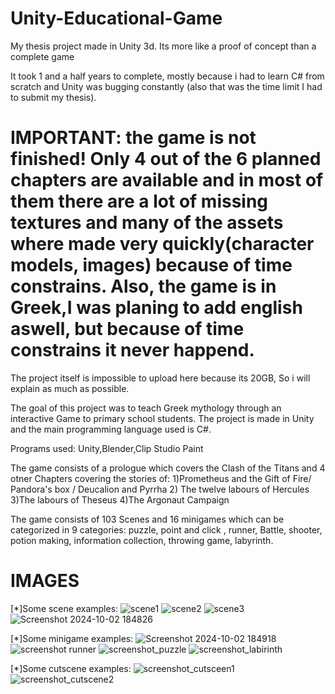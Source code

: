 # Unity-Educational-Game
My thesis project made in Unity 3d. Its more like a proof of concept than a complete game

It took 1 and a half years to complete, mostly because i had to learn C# from scratch and Unity was bugging constantly (also that was the time limit I had to submit my thesis).

IMPORTANT: the game is not finished! Only 4 out of the 6 planned chapters are available and in most of them there are a lot of missing textures and many of the assets where made very quickly(character models, images) because of time constrains.
Also, the game is in Greek,I was planing to add english aswell, but because of time constrains it never happend.
================================================================================================================================================================================

The project itself is impossible to upload here because its 20GB, So i will explain as much as possible.

The goal of this project was to teach Greek mythology through an interactive Game to primary school students. The project is made in Unity and the main programming language used is C#.

Programs used: Unity,Blender,Clip Studio Paint

The game consists of a prologue which covers the Clash of the Titans and 4 otner Chapters covering the stories of:
1)Prometheus and the Gift of Fire/ Pandora's box / Deucalion and Pyrrha
2) The twelve labours of Hercules
3)The labours of Theseus 
4)The Argonaut Campaign

The game consists of 103 Scenes and 16 minigames which can be categorized in 9 categories: puzzle, point and click , runner, Battle, shooter, potion making, information collection, throwing game, labyrinth.

IMAGES
================================================================================================
[*]Some scene examples:
![scene1](https://github.com/user-attachments/assets/02a521dc-bd54-4798-8066-314c2a9c107e)
![scene2](https://github.com/user-attachments/assets/f243fd45-10e0-46f7-9a99-df4b067751e3)
![scene3](https://github.com/user-attachments/assets/54f71b26-713a-4e1e-88b7-7a0a6367a3c9)
![Screenshot 2024-10-02 184826](https://github.com/user-attachments/assets/ae852dd9-8a4f-423e-a53a-156b64e4d86b)

[*]Some minigame examples:
![Screenshot 2024-10-02 184918](https://github.com/user-attachments/assets/9669c14c-bac8-4996-a27c-a2ba6f8a94a7)
![screenshot runner](https://github.com/user-attachments/assets/66e9249b-02ed-4962-8f93-9aff2f20feb1)
![screenshot_puzzle](https://github.com/user-attachments/assets/8b0dbed0-0692-4261-bbbe-082d4c9b011e)
![screenshot_labirinth](https://github.com/user-attachments/assets/e44bb2ba-02ff-47eb-bd2c-a2e96ef06fe5)

[*]Some cutscene examples:
![screenshot_cutsceen1](https://github.com/user-attachments/assets/737ac260-a680-4ddf-b149-0d762cfec444)
![screenshot_cutscene2](https://github.com/user-attachments/assets/45c6d305-db8b-445b-977d-75fda7c1fa3c)


